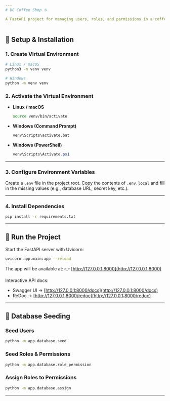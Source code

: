 ```yaml
---
# UC Coffee Shop ☕

A FastAPI project for managing users, roles, and permissions in a coffee shop system.
---
```


## 🔧 Setup & Installation

### 1. Create Virtual Environment

```bash
# Linux / macOS
python3 -m venv venv

# Windows
python -m venv venv
```

### 2. Activate the Virtual Environment

- **Linux / macOS**

  ```bash
  source venv/bin/activate
  ```

- **Windows (Command Prompt)**

  ```cmd
  venv\Scripts\activate.bat
  ```

- **Windows (PowerShell)**

  ```powershell
  venv\Scripts\Activate.ps1
  ```

---

### 3. Configure Environment Variables

Create a `.env` file in the project root.
Copy the contents of `.env.local` and fill in the missing values (e.g., database URL, secret key, etc.).

---

### 4. Install Dependencies

```bash
pip install -r requirements.txt
```

---

## 🚀 Run the Project

Start the FastAPI server with Uvicorn:

```bash
uvicorn app.main:app --reload
```

The app will be available at:
👉 [http://127.0.0.1:8000](http://127.0.0.1:8000)

Interactive API docs:

- Swagger UI → [http://127.0.0.1:8000/docs](http://127.0.0.1:8000/docs)
- ReDoc → [http://127.0.0.1:8000/redoc](http://127.0.0.1:8000/redoc)

---

## 🌱 Database Seeding

### Seed Users

```bash
python -m app.database.seed
```

### Seed Roles & Permissions

```bash
python -m app.database.role_permission
```

### Assign Roles to Permissions

```bash
python -m app.database.assign
```

---
